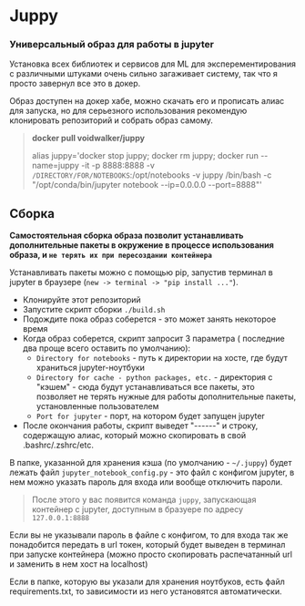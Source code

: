 # Juppy

### Универсальный образ для работы в jupyter

Установка всех библиотек и сервисов для ML для эксперементирования с различными штуками очень сильно загаживает систему, так что я просто завернул все это в докер.

Образ доступен на докер хабе, можно скачать его и прописать алиас для запуска, но для серьезного использования рекомендую клонировать репозиторий и собрать образ самому.
> **docker pull voidwalker/juppy**
>
> alias juppy='docker stop juppy; docker rm juppy; docker run --name=juppy -it -p 8888:8888 -v `/DIRECTORY/FOR/NOTEBOOKS`:/opt/notebooks -v juppy /bin/bash -c "/opt/conda/bin/jupyter notebook --ip=0.0.0.0 --port=8888"'

## Сборка

**Самостоятельная сборка образа позволит устанавливать дополнительные пакеты в окружение в процессе использования образа, и `не терять их при пересоздании контейнера`**

Устанавливать пакеты можно с помощью pip, запустив терминал в jupyter в браузере (`new -> terminal -> "pip install ..."`).

- Клонируйте этот репозиторий
- Запустите скрипт сборки `./build.sh`
- Подождите пока образ соберется - это может занять некоторое время
- Когда образ соберется, скрипт запросит 3 параметра ( последние два проще всего оставить по умолчанию):
  - `Directory for notebooks` -  путь к директории на хосте, где будут храниться jupyter-ноутбуки
  - `Directory for cache - python packages, etc.` - директория с "кэшем" - сюда будут устанавливаться все пакеты, это позволяет не терять нужные для работы дополнительные пакеты, установленные пользователем
  - `Port for jupyter` - порт, на котором будет запущен jupyter
- После окончания работы, скрипт выведет "------" и строку, содержащую алиас, который можно скопировать в свой .bashrc/.zshrc/etc.

В папке, указанной для хранения кэша (по умолчанию - `~/.juppy`) будет лежать файл `jupyter_notebook_config.py` - это файл с конфигом jupyter, в нем можно указать пароль для входа или вообще отключить пароли.

> После этого у вас появится команда `juppy`, запускающая контейнер с jupyter, доступным в бразуере по адресу `127.0.0.1:8888`

Если вы не указывали пароль в файле с конфигом, то для входа так же понадобится передать в url токен, который будет выведен в терминал при запуске контейнера (можно просто скопировать распечатанный  url и заменить в нем хост на localhost)

Если в папке, которую вы указали для хранения ноутбуков, есть файл requirements.txt, то зависимости из него установятся автоматически.
